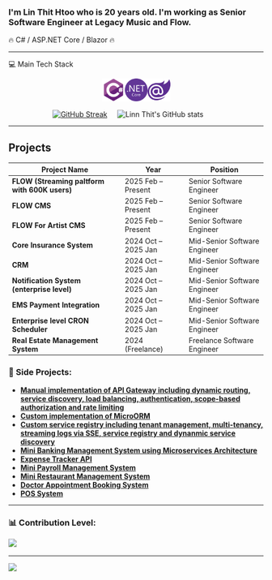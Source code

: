 ### I'm Lin Thit Htoo who is 20 years old. I'm working as Senior Software Engineer at Legacy Music and Flow.

🔥 C# / ASP.NET Core / Blazor 🔥 

<hr />

💻 Main Tech Stack

<div style="display:flex; justify-content: center;">
    <img src="https://github.com/devicons/devicon/blob/master/icons/csharp/csharp-original.svg" width="45"/>
    <img src="https://github.com/devicons/devicon/blob/master/icons/dotnetcore/dotnetcore-original.svg" width="45"/>
    <img src="https://github.com/devicons/devicon/blob/master/icons/blazor/blazor-original.svg" width="45"/>
</div>

<br />

<div style="display: flex; justify-content: center; align-items: center; max-width: 1000px; margin: 0 auto; gap: 20px;">
    <a href="https://git.io/streak-stats">
        <img src="https://streak-stats.demolab.com/?user=Linn-Thit-Htoo&theme=light" alt="GitHub Streak" style="width: 42%;" />
    </a>
    <img src="https://github-readme-stats.vercel.app/api?username=Linn-Thit-Htoo&show_icons=true&theme=radical" style="width: 40%" alt="Linn Thit's GitHub stats" />
</div>

<hr />

## Projects

| Project Name            | Year           | Position          |
|-------------------------|----------------|-------------------|
| **FLOW (Streaming paltform with 600K users)**          | 2025 Feb – Present | Senior Software Engineer |
| **FLOW CMS**          | 2025 Feb – Present | Senior Software Engineer |
| **FLOW For Artist CMS**          | 2025 Feb – Present | Senior Software Engineer |
| **Core Insurance System**          | 2024 Oct – 2025 Jan | Mid-Senior Software Engineer |
| **CRM** | 2024 Oct – 2025 Jan | Mid-Senior Software Engineer |
| **Notification System (enterprise level)**          | 2024 Oct – 2025 Jan | Mid-Senior Software Engineer |
| **EMS Payment Integration**           | 2024 Oct – 2025 Jan | Mid-Senior Software Engineer |
| **Enterprise level CRON Scheduler**           | 2024 Oct – 2025 Jan | Mid-Senior Software Engineer |
| **Real Estate Management System**           | 2024 (Freelance) | Freelance Software Engineer |

### 🚀 Side Projects:
- **[Manual implementation of API Gateway including dynamic routing, service discovery, load balancing, authentication, scope-based authorization and rate limiting](https://github.com/Linn-Thit-Htoo/Manual-Ocelot)**
- **[Custom implementation of MicroORM](https://github.com/Linn-Thit-Htoo/PPM.MicroORM)**
- **[Custom service registry including tenant management, multi-tenancy, streaming logs via SSE, service registry and dynanmic service discovery](https://github.com/Linn-Thit-Htoo/csharp-custom-service-registry)**
- **[Mini Banking Management System using Microservices Architecture](https://github.com/Linn-Thit-Htoo/Microservices.DotNet8MiniBankingManagementSystem)**
- **[Expense Tracker API](https://github.com/Linn-Thit-Htoo/DotNet7.ExpenseTrackerApi)**
- **[Mini Payroll Management System](https://github.com/Linn-Thit-Htoo/DotNet8.MiniPayrollManagementSystem)**
- **[Mini Restaurant Management System](https://github.com/Linn-Thit-Htoo/DotNet8.MiniRestaurantManagementSystem)**
- **[Doctor Appointment Booking System](https://github.com/Linn-Thit-Htoo/DotNet8.DoctorAppointmentBookingSystem)**
- **[POS System](https://github.com/Linn-Thit-Htoo/pos_backend_csharp)**
<hr />

### 📊 Contribution Level:
<a href="https://github.com/Linn-Thit-Htoo">
    <img src="https://github-profile-summary-cards.vercel.app/api/cards/profile-details?username=Linn-Thit-Htoo&theme=radical" />
</a>

<hr />

<a href="https://visitcount.itsvg.in">
  <img src="https://visitcount.itsvg.in/api?id=Linn-Thit-Htoo&label=Profile%20Views&color=1&icon=0&pretty=false" />
</a>
